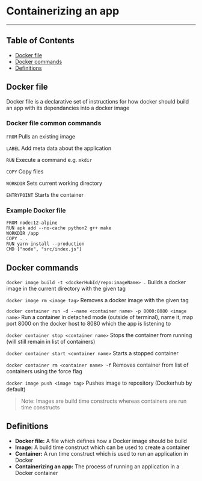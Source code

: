 # Containerizing an app

- - - -

## Table of Contents

* [Docker file](https://github.com/Sam-Ballantyne/DevNotes/blob/main/Docker/dockerOverview.md#docker-file)
* [Docker commands](https://github.com/Sam-Ballantyne/DevNotes/blob/main/Docker/dockerOverview.md#docker-commands)
* [Definitions](https://github.com/Sam-Ballantyne/DevNotes/blob/main/Docker/dockerOverview.md#definitions)

## Docker file

Docker file is a declarative set of instructions for how docker should build an app with its dependancies into a docker image

### Docker file common commands

`FROM` Pulls an existing image

`LABEL` Add meta data about the application

`RUN` Execute a command e.g. `mkdir`

`COPY` Copy files

`WORKDIR` Sets current working directory

`ENTRYPOINT` Starts the container

### Example Docker file

```docker
FROM node:12-alpine
RUN apk add --no-cache python2 g++ make
WORKDIR /app
COPY . .
RUN yarn install --production
CMD ["node", "src/index.js"]
```

## Docker commands

`docker image build -t <dockerHubId/repo:imageName> .` Builds a docker image in the current directory with the given tag

`docker image rm <image tag>` Removes a docker image with the given tag

`docker container run -d --name <container name> -p 8000:8080 <image name>` Run a container in detached mode (outside of terminal), name it, map port 8000 on the docker host to 8080 which the app is listening to

`docker container stop <container name>` Stops the container from running (will still remain in list of containers)

`docker container start <container name>` Starts a stopped container

`docker container rm <container name> -f` Removes container from list of containers using the force flag

`docker image push <image tag>` Pushes image to repository (Dockerhub by default)

> Note: Images are build time constructs whereas containers are run time constructs

## Definitions

* __Docker file:__ A file which defines how a Docker image should be build
* __Image:__ A build time construct which can be used to create a container
* __Container:__ A run time construct which is used to run an application in Docker
* __Containerizing an app:__ The process of running an application in a Docker container